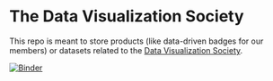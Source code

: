 # The Data Visualization Society
This repo is meant to store products (like data-driven badges for our members) or datasets related to the [Data Visualization Society](https://datavisualizationsociety.com).

[![Binder](https://mybinder.org/badge_logo.svg)](https://mybinder.org/v2/gh/cornhundred/datavizsociety/master?filepath=notebooks%2F3.0_Viz_Heatmaps.ipyn)
